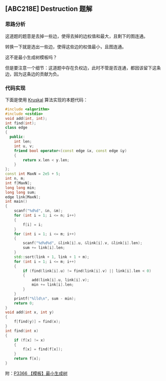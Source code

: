 ## [ABC218E] Destruction 题解

### 思路分析

这道题的题意是去掉一些边，使得去掉的边权值和最大，且剩下的图连通。

转换一下就是选出一些边，使得这些边的权值最小，且图连通。

这不是最小生成树模板吗？

但是要注意一个细节：这道题中存在负权边，此时不管是否连通，都因该留下这条边，因为这条边的贡献为负。

### 代码实现

下面是使用 [Kruskal](https://oi-wiki.org/graph/mst/#kruskal-%E7%AE%97%E6%B3%95) 算法实现的本题代码：

```cpp
#include <algorithm>
#include <cstdio>
void add(int, int);
int find(int);
class edge
{
  public:
    int len;
    int u, v;
    friend bool operator<(const edge &x, const edge &y)
    {
        return x.len < y.len;
    }
};
const int MaxN = 2e5 + 5;
int n, m;
int f[MaxN];
long long min;
long long sum;
edge link[MaxN];
int main()
{
    scanf("%d%d", &n, &m);
    for (int i = 1; i <= n; i++)
    {
        f[i] = i;
    }
    for (int i = 1; i <= m; i++)
    {
        scanf("%d%d%d", &link[i].u, &link[i].v, &link[i].len);
        sum += link[i].len;
    }
    std::sort(link + 1, link + 1 + m);
    for (int i = 1; i <= m; i++)
    {
        if (find(link[i].u) != find(link[i].v) || link[i].len < 0)
        {
            add(link[i].u, link[i].v);
            min += link[i].len;
        }
    }
    printf("%lld\n", sum - min);
    return 0;
}
void add(int x, int y)
{
    f[find(y)] = find(x);
}
int find(int x)
{
    if (f[x] != x)
    {
        f[x] = find(f[x]);
    }
    return f[x];
}
```

附：[P3366 【模板】最小生成树](https://www.luogu.com.cn/problem/P3366)
